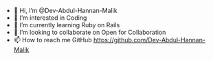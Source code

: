 - 👋 Hi, I’m @Dev-Abdul-Hannan-Malik
- 👀 I’m interested in Coding
- 🌱 I’m currently learning Ruby on Rails
- 💞️ I’m looking to collaborate on Open for Collaboration
- 📫 How to reach me GitHub https://github.com/Dev-Abdul-Hannan-Malik

<!---
Dev-Abdul-Hannan-Malik/Dev-Abdul-Hannan-Malik is a ✨ special ✨ repository because its `README.md` (this file) appears on your GitHub profile.
You can click the Preview link to take a look at your changes.
--->
